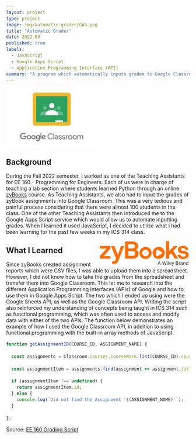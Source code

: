 ```yaml
---
layout: project
type: project
image: img/automatic-grader/GAS.png
title: "Automatic Grader"
date: 2022-09
published: true
labels:
  - JavaScript
  - Google Apps Script
  - Application Programming Interface (API)
summary: "A program which automatically inputs grades to Google Classroom."
---
```


<img width="250px" class="rounded float-start pe-4" src="../img/automatic-grader/Google-Classroom.png">

## Background 

During the Fall 2022 semester, I worked as one of the Teaching Assistants for EE 160 - Programming for Engineers. Each of us were in charge of teaching a lab section where students learned Python through an online [zyBooks](https://www.zybooks.com/catalog/programming-in-python-3/) course. As Teaching Assistants, we also had to input the grades of zyBook assignments into Google Classroom. This was a very tedious and painful process considering that there were almost 100 students in the class. One of the other Teaching Assistants then introduced me to the Google Apps Script service which would allow us to automate inputting grades. When I learned it used JavaScript, I decided to utilize what I had been learning for the past few weeks in my ICS 314 class.


<img width="250px" class="img-thumbnail" src="../img/automatic-grader/zyBooks.png" style="float:right;">

## What I Learned

Since zyBooks created assignment reports which were CSV files, I was able to upload them into a spreadsheet. However, I did not know how to take the grades from the spreadsheet and transfer them into Google Classroom. This let me to research into the different Application Programming Interfaces (APIs) of Google and how to use them in Google Apps Script. The two which I ended up using were the Google Sheets API, as well as the Google Classroom API. Writing the script also reinforced my understanding of concepts being taught in ICS 314 such as functional programming, which was often used to access and modify data with either of the two APIs. The function below demonstrates an example of how I used the Google Classroom API, in addition to using functional programming with the built-in array methods of JavaScript.

```javascript
function getAssignmentID(COURSE_ID, ASSIGNMENT_NAME) {

  const assignments = Classroom.Courses.CourseWork.list(COURSE_ID).courseWork;

  const assignmentItem = assignments.find(assignment => assignment.title === ASSIGNMENT_NAME);

  if (assignmentItem !== undefined) {
    return assignmentItem.id;
  } else {
    console.log(`Did not find the Assignment '${ASSIGNMENT_NAME}'`);
  }

};
```

Source: [EE 160 Grading Script](https://script.google.com/d/1AvZ8lDavanu9NaFii6yyoyNH4mckSeCE12NVNav8phw69AmsxB9DtNGD/edit?usp=sharing)